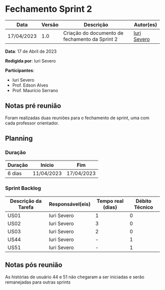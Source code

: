 # Fechamento Sprint 2

|  **Data**  | **Versão** | **Descrição** | **Autor(es)** |
| ---------- | ---------- | ------------- | ------------- |
| 17/04/2023 |  1.0   | Criação do documento de fechamento da Sprint 2 | [Iuri Severo](https://github.com/iurisevero) |

**Data**: 17 de Abril de 2023

**Redigida por**: Iuri Severo

**Participantes**: 
* Iuri Severo
* Prof. Edson Alves
* Prof. Maurício Serrano

## Notas pré reunião

Foram realizadas duas reuniões para o fechamento de sprint, uma com cada professor orientador.

## Planning

### Duração

| Duração |   Início   |     Fim    |
| ------- | ---------- | ---------- |
| 6 dias  | 11/04/2023 | 17/04/2023 |

### Sprint Backlog

| Descrição da Tarefa | Responsável(eis) | Tempo real (dias) | Débito Técnico |
| ------------------- | ---------------- | -------------------------- | -------------- |
| US01 | Iuri Severo | 1 | 0 |
| US02 | Iuri Severo | 3 | 0 |
| US03 | Iuri Severo | 2 | 0 |
| US44 | Iuri Severo | - | 1 |
| US51 | Iuri Severo | - | 1 |

## Notas pós reunião

As histórias de usuário 44 e 51 não chegaram a ser iniciadas e serão remanejadas para outras sprints 